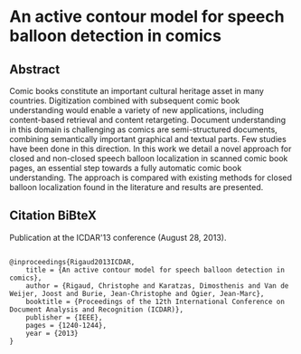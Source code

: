 An active contour model for speech balloon detection in comics
===============================================
   
Abstract
------------------------------------------------
Comic books constitute an important cultural heritage asset in many countries. Digitization combined with subsequent comic book understanding would enable a variety of new applications, including content-based retrieval and content retargeting. Document understanding in this domain is challenging as comics are semi-structured documents, combining semantically important graphical and textual parts. Few studies have been
done in this direction. In this work we detail a novel approach
for closed and non-closed speech balloon localization in scanned
comic book pages, an essential step towards a fully automatic
comic book understanding. The approach is compared with
existing methods for closed balloon localization found in the
literature and results are presented.


Citation BiBteX
-------------------------------------------------
Publication at the ICDAR'13 conference (August 28, 2013).
<pre><code>
@inproceedings{Rigaud2013ICDAR,
	title = {An active contour model for speech balloon detection in comics},
	author = {Rigaud, Christophe and Karatzas, Dimosthenis and Van de Weijer, Joost and Burie, Jean-Christophe and Ogier, Jean-Marc},
	booktitle = {Proceedings of the 12th International Conference on Document Analysis and Recognition (ICDAR)},
	publisher = {IEEE},
	pages = {1240-1244},
	year = {2013}
}
</code></pre>

